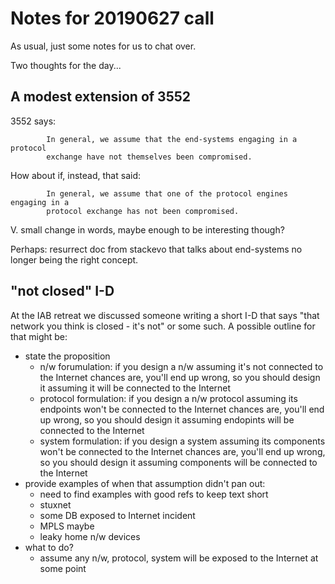 
# Notes for 20190627 call

As usual, just some notes for us to chat over.

Two thoughts for the day...

## A modest extension of 3552

3552 says:

            In general, we assume that the end-systems engaging in a protocol
            exchange have not themselves been compromised.

How about if, instead, that said:

            In general, we assume that one of the protocol engines engaging in a
            protocol exchange has not been compromised.

V. small change in words, maybe enough to be interesting though?

Perhaps: resurrect doc from stackevo that talks about end-systems no longer
being the right concept.

## "not closed" I-D

At the IAB retreat we discussed someone writing a short I-D 
that says "that network you think is closed - it's not" or
some such. A possible outline for that might be:

- state the proposition
    - n/w forumulation: if you design a n/w assuming it's not connected to the Internet
    chances are, you'll end up wrong, so you should design it 
    assuming it will be connected to the Internet
    - protocol formulation: if you design a n/w protocol assuming its endpoints won't
    be connected to the Internet chances are, you'll end up wrong, so you should design it 
    assuming endopints will be connected to the Internet
    - system formulation: if you design a system assuming its components won't
    be connected to the Internet chances are, you'll end up wrong, so you should design it 
    assuming components will be connected to the Internet
- provide examples of when that assumption didn't pan out:
    - need to find examples with good refs to keep text short
    - stuxnet
    - some DB exposed to Internet incident
    - MPLS maybe
    - leaky home n/w devices
- what to do?
    - assume any n/w, protocol, system will be exposed to the
    Internet at some point
    
